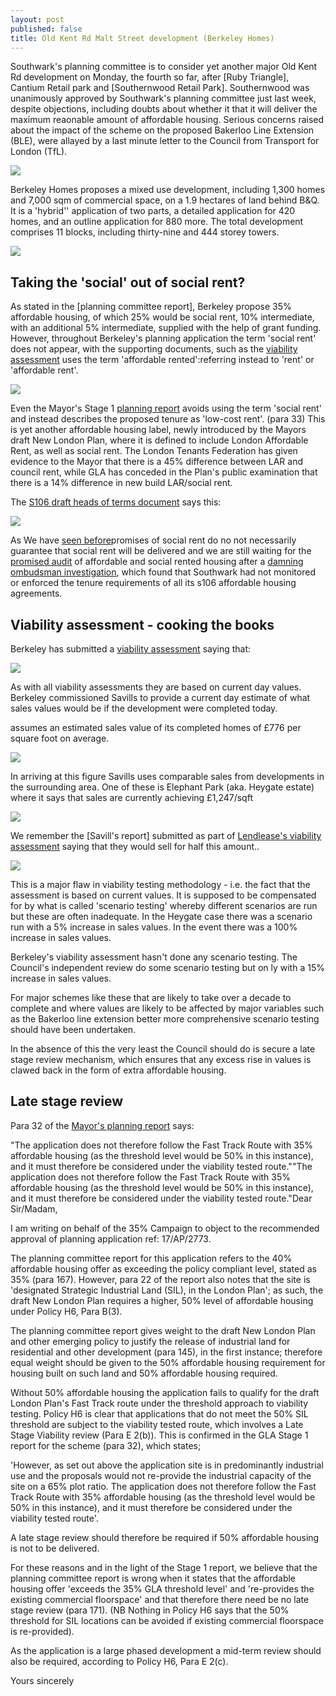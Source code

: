 ```yaml
---
layout: post
published: false
title: Old Kent Rd Malt Street development (Berkeley Homes)
---
```

Southwark's planning committee is to consider yet another major Old Kent Rd development on Monday, the fourth so far, after [Ruby Triangle], Cantium Retail park and [Southernwood Retail Park]. Southernwood was unanimously approved by Southwark's planning committee just last week, despite objections, including doubts about whether it that it will deliver the maximum reaonable amount of affordable housing. Serious concerns raised about the impact of the scheme on the proposed Bakerloo Line Extension (BLE), were allayed by a last minute letter to the Council from Transport for London (TfL).

![](http://35percent.org/img/okrmap.jpg)

Berkeley Homes proposes a mixed use development, including 1,300 homes and 7,000 sqm of commercial space, on a 1.9 hectares of land behind B&Q. It is a 'hybrid'' application of two parts, a detailed application for 420 homes, and an outline application for 880 more.  The total development comprises 11 blocks, including thirty-nine and 444 storey towers.


![](http://35percent.org/img/maltstreet.jpg)


## Taking the 'social' out of social rent?

As stated in the [planning committee report], Berkeley propose 35% affordable housing, of which 25% would be social rent, 10% intermediate, with an additional 5% intermediate, supplied with the help of grant funding.  However, throughout Berkeley's planning application the term 'social rent' does not appear, with the supporting documents, such as the [viability assessment](http://planbuild.southwark.gov.uk/documents/?GetDocument=%7b%7b%7b!R3Si0Rp49ADxAyylzQ24ww%3d%3d!%7d%7d%7d) uses the term 'affordable rented':referring instead to 'rent' or 'affordable rent'.

![](http://35percent.org/img/maltstar.jpg)

Even the Mayor's Stage 1 [planning report](http://planbuild.southwark.gov.uk/documents/?GetDocument=%7b%7b%7b!haTo0z2rc9BKNsdNgCZODw%3d%3d!%7d%7d%7d) avoids using the term 'social rent' and instead describes the proposed tenure as 'low-cost rent'. (para 33)  This is yet another affordable housing label, newly introduced by the Mayors draft New London Plan, where it is defined to include London Affordable Rent, as well as social rent.  The London Tenants Federation has given evidence to the Mayor that there is a 45% difference between LAR and council rent, while GLA has conceded in the Plan's public examination that there is a 14% difference in new build LAR/social rent. 


The [S106 draft heads of terms document](http://planbuild.southwark.gov.uk/documents/?GetDocument=%7b%7b%7b!CQmOQKOASqZFZSaVyAtPJA%3d%3d!%7d%7d%7d) says this:

![](http://35percent.org/img/maltstreetaffordability.png)

As We have [seen before](http://35percent.org/redefining-social-rent)promises of social rent do no not necessarily guarantee that social rent will be delivered and we are still waiting for the [promised audit](https://www.southwarknews.co.uk/news/council-will-clamp-housing-providers-flunk-affordable-housing-promises/) of affordable and social rented housing after a [damning ombudsman investigation](http://35percent.org/2016-12-12-ombudsman-slams-southwark-for-no-s106-monitoring/), which found that Southwark had not monitored or enforced the tenure requirements of all its s106 affordable housing agreements.

## Viability assessment - cooking the books
Berkeley has submitted a [viability assessment](http://planbuild.southwark.gov.uk/documents/?GetDocument=%7b%7b%7b!R3Si0Rp49ADxAyylzQ24ww%3d%3d!%7d%7d%7d) saying that: 

![](http://35percent.org/img/maltstreview.png)

As with all viability assessments they are based on current day values. Berkeley commissioned Savills to provide a current day estimate of what sales values would be if the development were completed today.

assumes an estimated sales value of its completed homes of £776 per square foot on average. 

![](http://35percent.org/img/maltst776.png)

In arriving at this figure Savills uses comparable sales from developments in the surrounding area. One of these is Elephant Park (aka. Heygate estate) where it says that sales are currently achieving £1,247/sqft

![](http://35percent.org/img/eparksales.png)

We remember the [Savill's report] submitted as part of [Lendlease's viability assessment](http://35percent.org/collated-viability-assessments/#heygate-viability-assessment) saying that they would sell for half this amount..

![](http://35percent.org/img/heygate600psf.png)

This is a major flaw in viability testing methodology - i.e. the fact that the assessment is based on current values. It is supposed to be compensated for by what is called 'scenario testing' whereby different scenarios are run but these are often inadequate. In the Heygate case there was a scenario run with a 5% increase in sales values. In the event there was a 100% increase in sales values.

Berkeley's viability assessment hasn't done any scenario testing. The Council's independent review do some scenario testing but on ly with a 15% increase in sales values.

For major schemes like these that are likely to take over a decade to complete and where values are likely to be affected by major variables such as the Bakerloo line extension better more comprehensive scenario testing should have been undertaken. 

In the absence of this the very least the Council should do is secure a late stage review mechanism, which ensures that any excess rise in values is clawed back in the form of extra affordable housing.

## Late stage review
Para 32 of the [Mayor's planning report](http://planbuild.southwark.gov.uk/documents/?GetDocument=%7b%7b%7b!haTo0z2rc9BKNsdNgCZODw%3d%3d!%7d%7d%7d) says:

"The application does not therefore follow the Fast Track Route with 35% affordable housing (as the threshold level would be 50% in this instance), and it must therefore be considered under the viability tested route.""The application does not therefore follow the Fast Track Route with 35% affordable housing (as the threshold level would be 50% in this instance), and it must therefore be considered under the viability tested route."Dear Sir/Madam,

I am writing on behalf of the 35% Campaign to object to the recommended approval of planning application ref: 17/AP/2773.

The planning committee report for this application refers to the 40% affordable housing offer as exceeding the policy compliant level, stated as 35% (para 167). However, para 22 of the report also notes that the site is 'designated Strategic Industrial Land (SIL), in the London Plan'; as such, the draft New London Plan requires a higher, 50% level of affordable housing under Policy H6, Para B(3).

The planning committee report gives weight to the draft New London Plan and other emerging policy to justify the release of industrial land for residential and other development (para 145), in the first instance; therefore equal weight should be given to the 50% affordable housing requirement for housing built on such land and 50% affordable housing required. 

Without 50% affordable housing the application fails to qualify for the draft London Plan's Fast Track route under the threshold approach to viability testing. Policy H6 is clear that applications that do not meet the 50% SIL threshold are subject to the viability tested route, which involves a Late Stage Viability review (Para E 2(b)). This is confirmed in the GLA Stage 1 report for the scheme (para 32), which states;

'However, as set out above the application site is in predominantly industrial use and the proposals would not re-provide the industrial capacity of the site on a 65% plot ratio. The application does not therefore follow the Fast Track Route with 35% affordable housing (as the threshold level would be 50% in this instance), and it must therefore be considered under the viability tested route'.

A late stage review should therefore be required if 50% affordable housing is not to be delivered.

For these reasons and in the light of the Stage 1 report, we believe that the planning committee report is wrong when it states that the affordable housing offer 'exceeds the 35% GLA threshold level' and 're-provides the existing commercial floorspace' and that therefore there need be no late stage review (para 171). (NB Nothing in Policy H6 says that the 50% threshold for SIL locations can be avoided if existing commercial floorspace is re-provided).

As the application is a large phased development a mid-term review should also be required, according to Policy H6, Para E 2(c).

Yours sincerely
